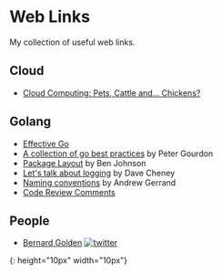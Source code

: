 # Web Links
My collection of useful web links.

## Cloud
* [Cloud Computing: Pets, Cattle and... Chickens?](http://dev.hpcloud.com/blog/2016/cloud-computing-pets-cattle-and-chickens)

## Golang
* [Effective Go](https://golang.org/doc/effective_go.html)
* [A collection of go best practices](https://peter.bourgon.org/go-best-practices-2016/) by Peter Gourdon
* [Package Layout](https://medium.com/@benbjohnson/standard-package-layout-7cdbc8391fc1#.vib0fw86i) by Ben Johnson
* [Let's talk about logging](http://dave.cheney.net/2015/11/05/lets-talk-about-logging) by Dave Cheney
* [Naming conventions](https://talks.golang.org/2014/names.slide#1) by Andrew Gerrand
* [Code Review Comments](https://github.com/golang/go/wiki/CodeReviewComments)


## People
* [Bernard Golden](www.bernardgolden.com) [![twitter][twitter_logo]](https://twitter.com/bernardgolden)

[twitter_logo]: https://upload.wikimedia.org/wikipedia/commons/c/c8/Farm-Fresh_twitter_1.png "twitter"
{: height="10px" width="10px"}
